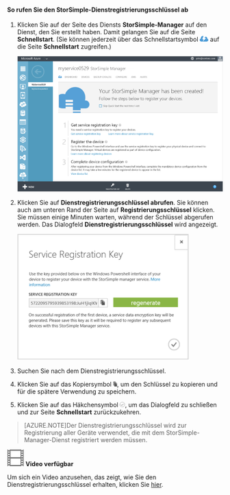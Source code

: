 <!--author=alkohli last changed: 9/17/15-->

#### So rufen Sie den StorSimple-Dienstregistrierungsschlüssel ab

1. Klicken Sie auf der Seite des Diensts **StorSimple-Manager** auf den Dienst, den Sie erstellt haben. Damit gelangen Sie auf die Seite **Schnellstart**. (Sie können jederzeit über das Schnellstartsymbol ![StorSimple-Schnellstart, Symbol](./media/storsimple-get-service-registration-key/HCS_QuickStartIcon-include.png) auf die Seite **Schnellstart** zugreifen.)

     ![StorSimple-Schnellstart, Seite](./media/storsimple-get-service-registration-key/HCS_ServiceQuickStart-include.png)

2. Klicken Sie auf **Dienstregistrierungsschlüssel abrufen**. Sie können auch am unteren Rand der Seite auf **Registrierungsschlüssel** klicken. Sie müssen einige Minuten warten, während der Schlüssel abgerufen werden. Das Dialogfeld **Dienstregistrierungsschlüssel** wird angezeigt.

     ![Dienstregistrierungsschlüssel, Dialogfeld](./media/storsimple-get-service-registration-key/HCS_GetServiceRegistrationKey-include.png)

3. Suchen Sie nach dem Dienstregistrierungsschlüssel.

4. Klicken Sie auf das Kopiersymbol ![StorSimple, Kopiersymbol](./media/storsimple-get-service-registration-key/HCS_CopyIcon-include.png), um den Schlüssel zu kopieren und für die spätere Verwendung zu speichern.

5. Klicken Sie auf das Häkchensymbol ![StorSimple, Häkchensymbol](./media/storsimple-get-service-registration-key/HCS_CheckIcon-include.png), um das Dialogfeld zu schließen und zur Seite **Schnellstart** zurückzukehren.

> [AZURE.NOTE]Der Dienstregistrierungsschlüssel wird zur Registrierung aller Geräte verwendet, die mit dem StorSimple-Manager-Dienst registriert werden müssen.

![Video verfügbar](./media/storsimple-get-service-registration-key/Video_icon.png) **Video verfügbar**

Um sich ein Video anzusehen, das zeigt, wie Sie den Dienstregistrierungsschlüssel erhalten, klicken Sie [hier](http://azure.microsoft.com/documentation/videos/get-the-service-registration-key/).

<!---HONumber=Oct15_HO3-->